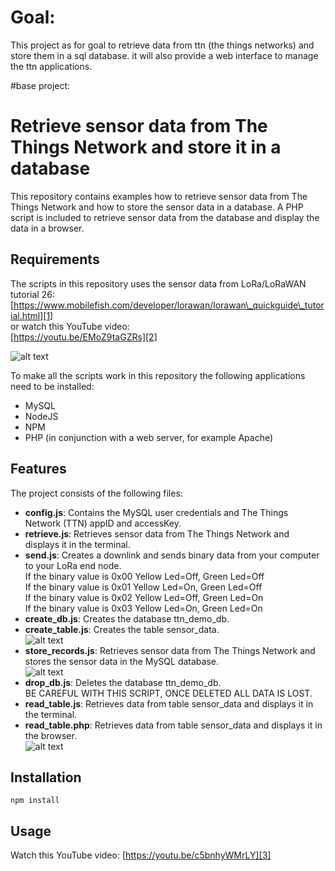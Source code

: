 # Goal:

This project as for goal to retrieve data from ttn (the things networks) and store them in a sql database. it will also provide a web interface to manage the ttn applications.


#base project:

# Retrieve sensor data from The Things Network and store it in a database

This repository contains examples how to retrieve sensor data from The Things Network and how to store the sensor data in a database.
A PHP script is included to retrieve sensor data from the database and display the data in a browser.

## Requirements

The scripts in this repository uses the sensor data from LoRa/LoRaWAN tutorial 26:
[https://www.mobilefish.com/developer/lorawan/lorawan\_quickguide\_tutorial.html][1]<br>
or watch this YouTube video:<br>
[https://youtu.be/EMoZ9taGZRs][2]

[1]: https://www.mobilefish.com/developer/lorawan/lorawan_quickguide_tutorial.html "Mobilefish.com"
[2]: https://youtu.be/EMoZ9taGZRs "YouTube video"
[3]: https://youtu.be/c5bnhyWMrLY "YouTube video"

![alt text](https://www.mobilefish.com/images/developer/lorawan_rfm95_arduino_leds_sensors_overview.png "Sending sensor data to The Things Network")

To make all the scripts work in this repository the following applications need to be installed:<br>
- MySQL   
- NodeJS   
- NPM  
- PHP (in conjunction with a web server, for example Apache)

## Features

The project consists of the following files:<br>
- **config.js**:  Contains the MySQL user credentials and The Things Network (TTN) appID and accessKey.  
- **retrieve.js**: Retrieves sensor data from The Things Network and displays it in the terminal.  
- **send.js**: Creates a downlink and sends binary data from your computer to your LoRa end node.  
If the binary value is 0x00 Yellow Led=Off, Green Led=Off<br>
If the binary value is 0x01 Yellow Led=On,  Green Led=Off<br>
If the binary value is 0x02 Yellow Led=Off, Green Led=On<br>
If the binary value is 0x03 Yellow Led=On,  Green Led=On<br>
- **create\_db.js**: Creates the database ttn\_demo\_db.  
- **create\_table.js**: Creates the table sensor\_data.  
![alt text](https://www.mobilefish.com/images/developer/lorawan_tutorial27_create_table_sensor_data.png "Create table sensor_data")
- **store\_records.js**: Retrieves sensor data from The Things Network and stores the sensor data in the MySQL database.  
![alt text](https://www.mobilefish.com/images/developer/lorawan_tutorial27_store_records_table_sensor_data.png "Store records in table sensor_data")
- **drop\_db.js**: Deletes the database ttn\_demo\_db. <br>
BE CAREFUL WITH THIS SCRIPT, ONCE DELETED ALL DATA IS LOST.  
- **read\_table.js**: Retrieves data from table sensor\_data and displays it in the terminal.  
- **read\_table.php**: Retrieves data from table sensor\_data and displays it in the browser.  
![alt text](https://www.mobilefish.com/images/developer/lorawan_tutorial27_read_table_sensor_data.png "Read table sensor_data")


## Installation

```
npm install
```

## Usage

Watch this YouTube video:
[https://youtu.be/c5bnhyWMrLY][3]
